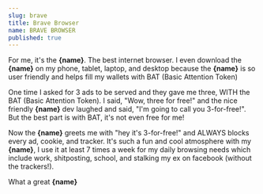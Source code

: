 ```yaml
---
slug: brave
title: Brave Browser
name: BRAVE BROWSER
published: true
---
```


For me, it's the <b name="insert">{name}</b>. The best internet browser. I even download the <b name="insert">{name}</b> on my phone, tablet, laptop, and desktop because the <b name="insert">{name}</b> is so user friendly and helps fill my wallets with BAT (Basic Attention Token)

One time I asked for 3 ads to be served and they gave me three, WITH the BAT (Basic Attention Token). I said, "Wow, three for free!" and the nice friendly <b name="insert">{name}</b> dev laughed and said, "I'm going to call you 3-for-free!". But the best part is with BAT, it's not even free for me!

Now the <b name="insert">{name}</b> greets me with "hey it's 3-for-free!" and ALWAYS blocks every ad, cookie, and tracker. It's such a fun and cool atmosphere with my <b name="insert">{name}</b>,  I use it at least 7 times a week for my daily browsing needs which include work, shitposting, school, and stalking my ex on facebook (without the trackers!).

What a great <b name="insert">{name}</b>